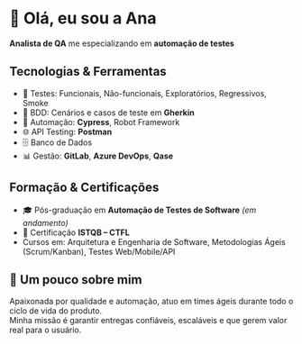 # 👋 Olá, eu sou a Ana  

**Analista de QA** me especializando em **automação de testes**  

## Tecnologias & Ferramentas  
- 🧪 Testes: Funcionais, Não-funcionais, Exploratórios, Regressivos, Smoke  
- 📜 BDD: Cenários e casos de teste em **Gherkin**  
- 🤖 Automação: **Cypress**, Robot Framework  
- 🌐 API Testing: **Postman**  
- 🗄️ Banco de Dados  
- 📊 Gestão: **GitLab**, **Azure DevOps**, **Qase**  

## Formação & Certificações  
- 🎓 Pós-graduação em **Automação de Testes de Software** *(em andamento)*  
- 📜 Certificação **ISTQB – CTFL**  
- Cursos em: Arquitetura e Engenharia de Software, Metodologias Ágeis (Scrum/Kanban), Testes Web/Mobile/API  

## 🚀 Um pouco sobre mim  
Apaixonada por qualidade e automação, atuo em times ágeis durante todo o ciclo de vida do produto.  
Minha missão é garantir entregas confiáveis, escaláveis e que gerem valor real para o usuário. 
